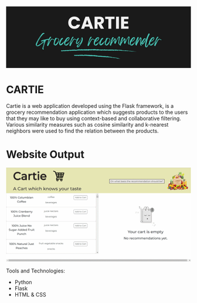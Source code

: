 ![alt text](https://github.com/shimer6565/Cartie/blob/main/application/static/images/CARTIE.png?raw=true)

# CARTIE

Cartie is a web application developed using the Flask framework, is a grocery recommendation application which suggests products to the users that they may like to buy using context-based and collaborative filtering. Various similarity measures such as cosine similarity and k-nearest neighbors were used to find the relation between the products.


# Website Output

![alt text](https://github.com/shimer6565/Cartie/blob/main/application/static/images/cartieGif.gif?raw=true)

Tools and Technologies:
- Python
- Flask
- HTML & CSS
